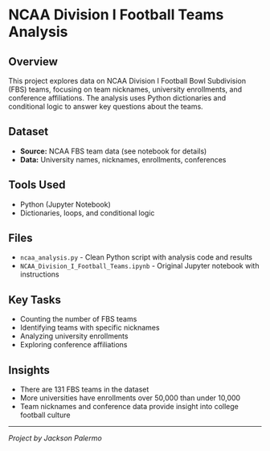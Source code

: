 # NCAA Division I Football Teams Analysis

## Overview
This project explores data on NCAA Division I Football Bowl Subdivision (FBS) teams, focusing on team nicknames, university enrollments, and conference affiliations. The analysis uses Python dictionaries and conditional logic to answer key questions about the teams.

## Dataset
- **Source:** NCAA FBS team data (see notebook for details)
- **Data:** University names, nicknames, enrollments, conferences

## Tools Used
- Python (Jupyter Notebook)
- Dictionaries, loops, and conditional logic

## Files
- `ncaa_analysis.py` - Clean Python script with analysis code and results
- `NCAA_Division_I_Football_Teams.ipynb` - Original Jupyter notebook with instructions

## Key Tasks
- Counting the number of FBS teams
- Identifying teams with specific nicknames
- Analyzing university enrollments
- Exploring conference affiliations

## Insights
- There are 131 FBS teams in the dataset
- More universities have enrollments over 50,000 than under 10,000
- Team nicknames and conference data provide insight into college football culture

---
*Project by Jackson Palermo* 